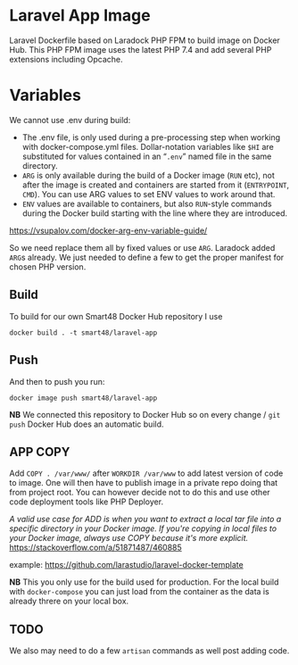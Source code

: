 # Laravel App Image

Laravel Dockerfile based on Laradock PHP FPM to build image on Docker Hub. This PHP FPM image uses the latest PHP 7.4 and add several PHP extensions including Opcache.

# Variables

We cannot use .env during build:

- The .env file, is only used during a pre-processing step when working with docker-compose.yml files. Dollar-notation variables like `$HI` are substituted for values contained in an “`.env`” named file in the same directory.
- `ARG` is only available during the build of a Docker image (`RUN` etc), not after the image is created and containers are started from it (`ENTRYPOINT`, `CMD`). You can use ARG values to set ENV values to work around that.
- `ENV` values are available to containers, but also `RUN`-style commands during the Docker build starting with the line where they are introduced.

https://vsupalov.com/docker-arg-env-variable-guide/

So we need replace them all by fixed values or use `ARG`. Laradock added `ARG`s already. We just needed to define a few to get the proper manifest for chosen PHP version.

## Build

To build for our own Smart48 Docker Hub repository I use
```
docker build . -t smart48/laravel-app
```

## Push

And then to push you run:

```
docker image push smart48/laravel-app
```

**NB** We connected this repository to Docker Hub so on every change / `git push` Docker Hub does an automatic build.

## APP COPY

Add `COPY . /var/www/` after `WORKDIR /var/www` to add latest version of code to image. One will then have to publish image in a private repo doing that from project root. You can however decide not to do this and use other code deployment tools like PHP Deployer.

_A valid use case for ADD is when you want to extract a local tar file into a specific directory in your Docker image. If you're copying in local files to your Docker image, always use COPY because it's more explicit._
https://stackoverflow.com/a/51871487/460885

example: https://github.com/larastudio/laravel-docker-template

**NB** This you only use for the build used for production. For the local build with `docker-compose` you can just load from the container as the data is already threre on your local box.

## TODO

We also may need to do a few `artisan` commands as well post adding code.